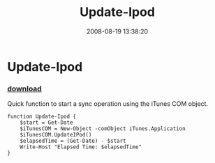 ﻿---
pid:            537
parent:         0
children:       
poster:         halr9000
title:          Update-Ipod
date:           2008-08-19 13:38:20
description:    Quick function to start a sync operation using the iTunes COM object.
format:         posh
---

# Update-Ipod

### [download](537.ps1)  

Quick function to start a sync operation using the iTunes COM object.

```posh
function Update-Ipod {
	$start = Get-Date
	$iTunesCOM = New-Object -comObject iTunes.Application
	$iTunesCOM.UpdateIPod()
	$elapsedTime = (Get-Date) - $start
	Write-Host "Elapsed Time: $elapsedTime"
}
```
